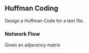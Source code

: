 ## Huffman Coding

Design a Huffman Code for a text file.

### Network Flow
Given an adjacency matrix